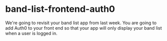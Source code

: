 # band-list-frontend-auth0

We're going to revisit your band list app from last week. You are going to add Auth0 to your front end so that your app will only display your band list when a user is logged in.
